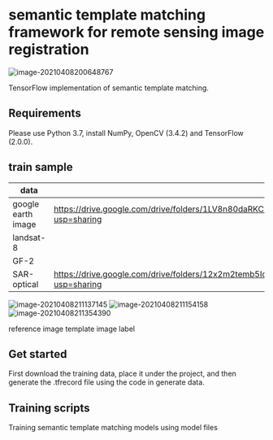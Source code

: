 # semantic template matching framework for remote sensing image registration  



![image-20210408200648767](C:\Users\lilia\AppData\Roaming\Typora\typora-user-images\image-20210408200648767.png)



TensorFlow implementation of semantic template matching.



## Requirements

Please use Python 3.7, install NumPy, OpenCV (3.4.2) and TensorFlow (2.0.0). 

## train sample

| data               |                                                              |
| ------------------ | ------------------------------------------------------------ |
| google earth image | https://drive.google.com/drive/folders/1LV8n80daRKCySmCCQ1nZP6lB4aRsN3CM?usp=sharing |
| landsat-8          |                                                              |
| GF-2               |                                                              |
| SAR-optical        | https://drive.google.com/drive/folders/12x2m2temb5IdUjUfhWuEzCK1sXXT2ZME?usp=sharing |

![image-20210408211137145](liliangzhi110/semantictemplatematching\0_optical.tif)       ![image-20210408211154158](C:\Users\lilia\AppData\Roaming\Typora\typora-user-images\image-20210408211154158.png)           ![image-20210408211354390](C:\Users\lilia\AppData\Roaming\Typora\typora-user-images\image-20210408211354390.png)                      

reference image                                                    template image                                         label

## Get started

First download the training data, place it under the project, and then generate the .tfrecord file using the code in generate data.

## Training scripts

Training semantic template matching models using model files

